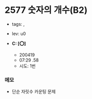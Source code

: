 # 2577 숫자의 개수(B2)
 - tags: ,
 - lev: u0

- **C: [:o:]**
  - 200419
  - 07:29 .58
  - 시도: 1번

### 메모
 - 단순 자릿수 카운팅 문제

